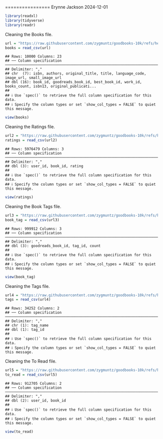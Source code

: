 
================
Erynne Jackson
2024-12-01

``` r
library(readxl)
library(tidyverse)
library(readr)
```

Cleaning the Books file.

``` r
url = "https://raw.githubusercontent.com/zygmuntz/goodbooks-10k/refs/heads/master/books.csv"
books = read_csv(url)
```

    ## Rows: 10000 Columns: 23
    ## ── Column specification ────────────────────────────────────────────────────────────────────────────────
    ## Delimiter: ","
    ## chr  (7): isbn, authors, original_title, title, language_code, image_url, small_image_url
    ## dbl (16): book_id, goodreads_book_id, best_book_id, work_id, books_count, isbn13, original_publicati...
    ## 
    ## ℹ Use `spec()` to retrieve the full column specification for this data.
    ## ℹ Specify the column types or set `show_col_types = FALSE` to quiet this message.

``` r
view(books)
```

Cleaning the Ratings file.

``` r
url2 = "https://raw.githubusercontent.com/zygmuntz/goodbooks-10k/refs/heads/master/ratings.csv"
ratings = read_csv(url2)
```

    ## Rows: 5976479 Columns: 3
    ## ── Column specification ────────────────────────────────────────────────────────────────────────────────
    ## Delimiter: ","
    ## dbl (3): user_id, book_id, rating
    ## 
    ## ℹ Use `spec()` to retrieve the full column specification for this data.
    ## ℹ Specify the column types or set `show_col_types = FALSE` to quiet this message.

``` r
view(ratings)
```

Cleaning the Book Tags file.

``` r
url3 = "https://raw.githubusercontent.com/zygmuntz/goodbooks-10k/refs/heads/master/book_tags.csv"
book_tag = read_csv(url3)
```

    ## Rows: 999912 Columns: 3
    ## ── Column specification ────────────────────────────────────────────────────────────────────────────────
    ## Delimiter: ","
    ## dbl (3): goodreads_book_id, tag_id, count
    ## 
    ## ℹ Use `spec()` to retrieve the full column specification for this data.
    ## ℹ Specify the column types or set `show_col_types = FALSE` to quiet this message.

``` r
view(book_tag)
```

Cleaning the Tags file.

``` r
url4 = "https://raw.githubusercontent.com/zygmuntz/goodbooks-10k/refs/heads/master/tags.csv"
tags = read_csv(url4)
```

    ## Rows: 34252 Columns: 2
    ## ── Column specification ────────────────────────────────────────────────────────────────────────────────
    ## Delimiter: ","
    ## chr (1): tag_name
    ## dbl (1): tag_id
    ## 
    ## ℹ Use `spec()` to retrieve the full column specification for this data.
    ## ℹ Specify the column types or set `show_col_types = FALSE` to quiet this message.

Cleaning the To Read file.

``` r
url5 = "https://raw.githubusercontent.com/zygmuntz/goodbooks-10k/refs/heads/master/to_read.csv"
to_read = read_csv(url5)
```

    ## Rows: 912705 Columns: 2
    ## ── Column specification ────────────────────────────────────────────────────────────────────────────────
    ## Delimiter: ","
    ## dbl (2): user_id, book_id
    ## 
    ## ℹ Use `spec()` to retrieve the full column specification for this data.
    ## ℹ Specify the column types or set `show_col_types = FALSE` to quiet this message.

``` r
view(to_read)
```
